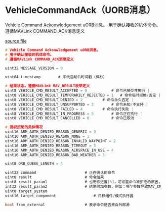 # VehicleCommandAck（UORB消息）

Vehicle Command Ackonwledgement uORB消息。
用于确认接收的机体命令。
遵循MAVLink COMMAND_ACK消息定义

[source file](https://github.com/PX4/PX4-Autopilot/blob/main/msg/versioned/VehicleCommandAck.msg)

```c
# Vehicle Command Ackonwledgement uORB消息。
# 用于确认接收的机体命令。
# 遵循MAVLink COMMAND_ACK消息定义

uint32 MESSAGE_VERSION = 0

uint64 timestamp		# 系统启动后时间戳（微秒）

# 结果状态。遵循MAVLink MAV_RESULT枚举定义
uint8 VEHICLE_CMD_RESULT_ACCEPTED = 0			# 命令已接受并执行 |
uint8 VEHICLE_CMD_RESULT_TEMPORARILY_REJECTED = 1	# 命令临时拒绝/否定 |
uint8 VEHICLE_CMD_RESULT_DENIED = 2			# 命令永久否定 |
uint8 VEHICLE_CMD_RESULT_UNSUPPORTED = 3		# 命令未知/不支持 |
uint8 VEHICLE_CMD_RESULT_FAILED = 4			# 命令执行失败 |
uint8 VEHICLE_CMD_RESULT_IN_PROGRESS = 5		# 命令正在执行 |
uint8 VEHICLE_CMD_RESULT_CANCELLED = 6			# 命令已取消

# 授权拒绝的具体情况
uint16 ARM_AUTH_DENIED_REASON_GENERIC = 0
uint16 ARM_AUTH_DENIED_REASON_NONE = 1
uint16 ARM_AUTH_DENIED_REASON_INVALID_WAYPOINT = 2
uint16 ARM_AUTH_DENIED_REASON_TIMEOUT = 3
uint16 ARM_AUTH_DENIED_REASON_AIRSPACE_IN_USE = 4
uint16 ARM_AUTH_DENIED_REASON_BAD_WEATHER = 5

uint8 ORB_QUEUE_LENGTH = 4

uint32 command						# 正在确认的命令
uint8 result						# 命令结果
uint8 result_param1					# 也用作进度[%]，可设置命令被拒绝的原因，或当结果为MAV_RESULT_IN_PROGRESS时的进度百分比
int32 result_param2					# 结果附加参数，例如：哪个参数导致MAV_CMD_NAV_WAYPOINT被拒绝。
uint8 target_system
uint16 target_component 				# 目标组件/模式执行器

bool from_external					# 表示命令是否来自外部源

```